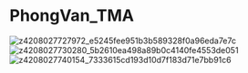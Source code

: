 # PhongVan_TMA
![z4208027727972_e5245fee951b3b589328f0a96eda7e7c](https://user-images.githubusercontent.com/81395239/227458242-447a5817-1f72-461f-98ee-873339a85f12.jpg)
![z4208027730280_5b2610ea498a89b0c4140fe4553de051](https://user-images.githubusercontent.com/81395239/227458256-1fa04540-54c3-4e6e-bf25-9e8446562dd6.jpg)
![z4208027740154_7333615cd193d10d7f183d71e7bb91c6](https://user-images.githubusercontent.com/81395239/227458260-f5c0715f-fbe9-4c77-b566-536359e39299.jpg)
